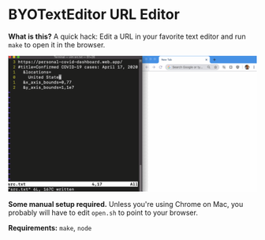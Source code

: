 # BYOTextEditor URL Editor

**What is this?** A quick hack: Edit a URL in your favorite text editor and run
`make` to open it in the browser.

<img src="./demo.gif">

**Some manual setup required.** Unless you're using Chrome on Mac, you probably
will have to edit `open.sh` to point to your browser.

**Requirements:** `make`, `node`
